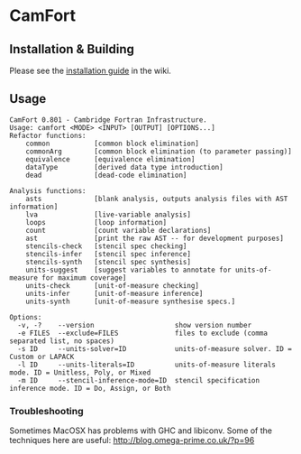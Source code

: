 # CamFort

## Installation & Building

Please see the
[installation guide](https://github.com/camfort/camfort/wiki/Installation-Guide)
in the wiki.

## Usage

```
CamFort 0.801 - Cambridge Fortran Infrastructure.
Usage: camfort <MODE> <INPUT> [OUTPUT] [OPTIONS...]
Refactor functions:
	common         	 [common block elimination] 
	commonArg      	 [common block elimination (to parameter passing)] 
	equivalence    	 [equivalence elimination] 
	dataType       	 [derived data type introduction] 
	dead           	 [dead-code elimination] 

Analysis functions:
	asts           	 [blank analysis, outputs analysis files with AST information] 
	lva            	 [live-variable analysis] 
	loops          	 [loop information] 
	count          	 [count variable declarations] 
	ast            	 [print the raw AST -- for development purposes] 
	stencils-check 	 [stencil spec checking] 
	stencils-infer 	 [stencil spec inference] 
	stencils-synth 	 [stencil spec synthesis] 
	units-suggest  	 [suggest variables to annotate for units-of-measure for maximum coverage] 
	units-check    	 [unit-of-measure checking] 
	units-infer    	 [unit-of-measure inference] 
	units-synth    	 [unit-of-measure synthesise specs.] 

Options:
  -v, -?    --version                    show version number
  -e FILES  --exclude=FILES              files to exclude (comma separated list, no spaces)
  -s ID     --units-solver=ID            units-of-measure solver. ID = Custom or LAPACK
  -l ID     --units-literals=ID          units-of-measure literals mode. ID = Unitless, Poly, or Mixed
  -m ID     --stencil-inference-mode=ID  stencil specification inference mode. ID = Do, Assign, or Both
```

### Troubleshooting
 Sometimes MacOSX has problems with GHC and libiconv. Some of the techniques here are useful: http://blog.omega-prime.co.uk/?p=96
